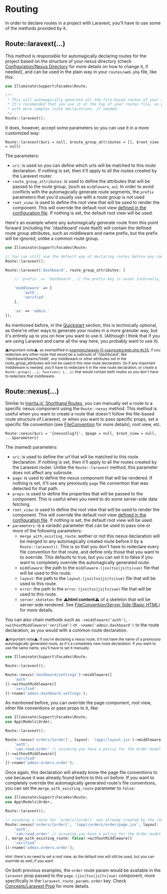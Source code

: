 # Routing 

In order to declare routes in a project with Laravext, you'll have to use some of the methods provided by it. 

## Route::laravext(...)

This method is responsible for automagically declaring routes for the project based on the structure of your nexus directory (check [Configuration/Nexus Directory](/configuration.md?id=nexus-directory) for more details on how to change it, if needed), and can be used in the plain way in your `routes/web.php` file, like this:

```php
use Illuminate\Support\Facades\Route;

/**
 * This will automagically generate all the file-based routes of your application.
 * It's recomended that you use it at the top of your routes file, so you can use override it
 * with more complex route declarations, if needed.
 */
Route::laravext();
```

It does, however, accept some parameters so you can use it in a more customized way:

`Route::laravext($uri = null, $route_group_attributes = [], $root_view = null)`

The parameters:
- `uri`: is used so you can define which urls will be matched to this route declaration. If nothing is set, then it'll apply to all the routes created by the Laravext router.
- `route_group_attributes`: is used to define the attributes that will be passed to the route group, (such as `middleware`, `as`). In order to avoid conflicts with the automagically generate route segments, the `prefix` parameters that you'd usually use with a route group is not used
- `root_view`: is used to define the root view that will be used to render the component. This will override the default root view [defined in the configuration file](/configuration.md?id=root-view). If nothing is set, the default root view will be used.

Here's an example where any automagically generate route from this point forward (including the '/dashboard' route itself) will contain the defined route group attributes, such as middleware and name prefix, but the prefix will be ignored, unlike a common route group.

```php
use Illuminate\Support\Facades\Route;

// You can still use the default way of declaring routes before any complex route declaration
Route::laravext();

Route::laravext('dashboard', route_group_attributes: [

    // 'prefix' => 'dashboard', // the prefix key is unset internally, to avoid conflicts with the laravext router

    'middleware' => [
        'auth',
        'verified'
    ],

    'as' => 'admin.'
]);
```

As mentioned before, in the [Quickstart](/quickstart.md) section, this is technically optional, as there're other ways to generate your routes in a more granular way, but it's entirely up to you on how you want to use it. (Although I think that if you are using Laravext and came all the way here, you probably want to use it).

<sup>⚠️Important note⚠️: as exemplified in [examples/laravel-11-vue/routes/web.php #L55](https://github.com/ArthurYdalgo/laravext/blob/main/examples/laravel-11-vue/routes/web.php#L55), if you redeclare any other route that would be a subroute of '/dashboard', like '/dashboard/teams/1/edit', any middleware or other attributes set in the route_group_attributes will not be used in this new route declaration. So if any important middleware is needed, you'll have to redeclare it in the new route declaration, or create a `Route::group([...], function() {...})` that would contain both routes so you don't have to redeclare that middleware.</sub>

## Route::nexus(...)

Similar to [Inertia.js' Shorthand Routes](https://inertiajs.com/routing), you can manually set a route to a specific nexus component using the `Route::nexus` method. This method is useful when you want to create a route that doesn't follow the file-based route structure of Laravext, or when you want to pass specific props, set a specific file convention (see [FileConvention](/concepts/file-conventions) for more details), root view, etc.

`Route::nexus($uri = '{nexusSlug?}', $page = null, $root_view = null, ...$parameters)`

The (named) parameters:
- `uri`: is used to define the url that will be matched to this route declaration. If nothing is set, then it'll apply to all the routes created by the Laravext router. Unlike the `Route::laravext` method, this parameter does not affect any subroute.
- `page`: is used to define the nexus component that will be rendered. If nothing is set, it'll use any previously `page` file convention that was detected for that path.
- `props`: is used to define the properties that will be passed to the component. This is useful when you need to do some server-side data fetching.
- `root_view`: is used to define the root view that will be used to render the component. This will override the default root view [defined in the configuration file](/configuration.md?id=root-view). If nothing is set, the default root view will be used.
- `parameters`: is a variadic parameter that can be used to pass one or more of the following parameters:
  - `merge_with_existing_route`: wether or not this nexus declaration will be merged to any automagically created route before it by a `Route::laravext()`. This is so that you don't have to redeclare every file convention for that route, and define only those that you want to to override. This defaults to true, but you can set it to false if you want to completely override the automagically generated route.
  - `middleware`: the path to the `middleware.(jsx|tsx|js|ts|vue)` file that will be used to this route.
  - `layout`: the path to the `layout.(jsx|tsx|js|ts|vue)` file that will be used to this route.
  - `error`: the path to the `error.(jsx|tsx|js|ts|vue)` file that will be used to this route.
  - `server_skeleton`: the ⚠️**html content**⚠️ of a skeleton that will be server-side rendered. See [FileConvention/Server Side (Basic HTML)](/concepts/file-conventions?id=server-side-basic-html) for more details.

You can also chain methods such as `->middleware('auth')`, `->withoutMiddleware('verified')` or `->name('admin.dashboard')` to the route declaration, as you would with a common route declaration.

<sup>⚠️Important note⚠️: if you're declaring a nexus route, it'll not have the name of a previously automagically generated route, as it's a completely new route declaration. If you want to use the same name, you'll have to set it manually.</sub>

```php
use Illuminate\Support\Facades\Route;

Route::laravext();

Route::nexus('dashboard/settings')->middleware([
    'auth'
])->withoutMiddleware([
    'verified'
])->name('admin.dashboard.settings');
```

As mentioned before, you can override the page component, root view, other file conventions or pass props to it, like:

```php
use Illuminate\Support\Facades\Route;
use App\Models\Order;

Route::laravext();

Route::nexus('orders/{order}', layout: '(app)/layout.jsx')->middleware([
    'auth',
    'can:read,order' // assuming you have a policy for the Order model
])->withoutMiddleware([
    'verified'
])->name('admin.orders.order');
```

Once again, this declaration will already know the page file conventions to use because it was already found before to this uri before. If you want to completely override the automagically generated route's file conventions, you can set the `merge_with_existing_route` parameter to `false`:

```php
use Illuminate\Support\Facades\Route;
use App\Models\Order;

Route::laravext(); 

// assuming a route for 'orders/{order}' was already created by the router
Route::nexus('orders/{order}', '(app)/orders/order/page.jsx', layout: '(app)/layout.jsx')->middleware([
    'auth',
    'can:read,order' // assuming you have a policy for the Order model
], merge_with_existing_route: false)->withoutMiddleware([
    'verified'
])->name('admin.orders.order');
```

<sup>Hint: there's no need to set a root view, as the default one will still be used, but you can override as well, if you want</sub>

On both previous examples, the `order` route param would be available in the `laravext` prop passed to the `page.(jsx|tsx|js|ts|vue)` component, more specifically in the `laravext.route_params.order` key. Check [Concepts/Laravext Prop](/concepts/laravext-prop) for more details.